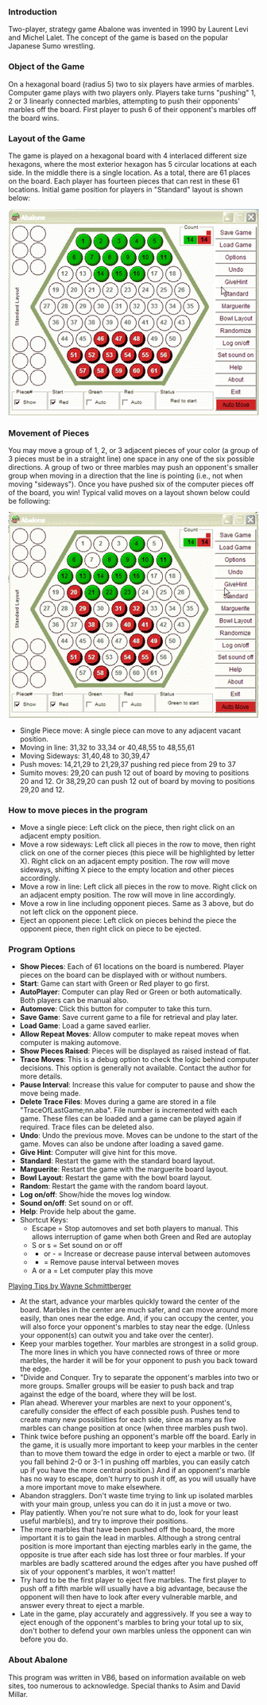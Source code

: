 ### Introduction

Two-player, strategy game Abalone was invented in 1990 by Laurent Levi and
Michel Lalet. The concept of the game is based on the popular Japanese Sumo
wrestling.

### Object of the Game

On a hexagonal board (radius 5) two to six players have armies of marbles.
Computer game plays with two players only. Players take turns "pushing" 1, 2 or
3 linearly connected marbles, attempting to push their opponents' marbles off
the board. First player to push 6 of their opponent's marbles off the board
wins.

### Layout of the Game

The game is played on a hexagonal board with 4 interlaced different size
hexagons, where the most exterior hexagon has 5 circular locations at each side.
In the middle there is a single location. As a total, there are 61 places on the
board. Each player has fourteen pieces that can rest in these 61 locations.
Initial game position for players in "Standard" layout is shown below:

![](abalone1.gif)

### Movement of Pieces

You may move a group of 1, 2, or 3 adjacent pieces of your color (a group of 3
pieces must be in a straight line) one space in any one of the six possible
directions. A group of two or three marbles may push an opponent's smaller group
when moving in a direction that the line is pointing (i.e., not when moving
"sideways"). Once you have pushed six of the computer pieces off of the board,
you win! Typical valid moves on a layout shown below could be following:

![](abalone2.gif)

-   Single Piece move: A single piece can move to any adjacent vacant position.
-   Moving in line: 31,32 to 33,34 or 40,48,55 to 48,55,61
-   Moving Sideways: 31,40,48 to 30,39,47
-   Push moves: 14,21,29 to 21,29,37 pushing red piece from 29 to 37
-   Sumito moves: 29,20 can push 12 out of board by moving to positions 20 and
    12. Or 38,29,20 can push 12 out of board by moving to positions 29,20 and
    12.

### How to move pieces in the program

-   Move a single piece: Left click on the piece, then right click on an
    adjacent empty position.
-   Move a row sideways: Left click all pieces in the row to move, then right
    click on one of the corner pieces (this piece will be highlighted by letter
    X). Right click on an adjacent empty position. The row will move sideways,
    shifting X piece to the empty location and other pieces accordingly.
-   Move a row in line: Left click all pieces in the row to move. Right click on
    an adjacent empty position. The row will move in line accordingly.
-   Move a row in line including opponent pieces. Same as 3 above, but do not
    left click on the opponent piece.
-   Eject an opponent piece: Left click on pieces behind the piece the opponent
    piece, then right click on piece to be ejected.

### Program Options

-   **Show Pieces**: Each of 61 locations on the board is numbered. Player
    pieces on the board can be displayed with or without numbers.
-   **Start**: Game can start with Green or Red player to go first.
-   **AutoPlayer**: Computer can play Red or Green or both automatically. Both
    players can be manual also.
-   **Automove**: Click this button for computer to take this turn.
-   **Save Game**: Save current game to a file for retrieval and play later.
-   **Load Game**: Load a game saved earlier.
-   **Allow Repeat Moves**: Allow computer to make repeat moves when computer is
    making automove.
-   **Show Pieces Raised**: Pieces will be displayed as raised instead of flat.
-   **Trace Moves**: This is a debug option to check the logic behind computer
    decisions. This option is generally not available. Contact the author for
    more details.
-   **Pause Interval**: Increase this value for computer to pause and show the
    move being made.
-   **Delete Trace Files**: Moves during a game are stored in a file
    "TraceOfLastGame;nn.aba". File number is incremented with each game. These
    files can be loaded and a game can be played again if required. Trace files
    can be deleted also.
-   **Undo**: Undo the previous move. Moves can be undone to the start of the
    game. Moves can also be undone after loading a saved game.
-   **Give Hint**: Computer will give hint for this move.
-   **Standard**: Restart the game with the standard board layout.
-   **Marguerite**: Restart the game with the marguerite board layout.
-   **Bowl Layout**: Restart the game with the bowl board layout.
-   **Random**: Restart the game with the random board layout.
-   **Log on/off**: Show/hide the moves log window.
-   **Sound on/off**: Set sound on or off.
-   **Help**: Provide help about the game.
-   Shortcut Keys:
    -   Escape = Stop automoves and set both players to manual. This allows
        interruption of game when both Green and Red are autoplay
    -   S or s = Set sound on or off
    -   + or - = Increase or decrease pause interval between automoves
    -   * = Remove pause interval between moves
    -   A or a = Let computer play this move


[Playing Tips by Wayne Schmittberger](http://www.games.net/)

-   At the start, advance your marbles quickly toward the center of the board.
    Marbles in the center are much safer, and can move around more easily, than
    ones near the edge. And, if you can occupy the center, you will also force
    your opponent's marbles to stay near the edge. (Unless your opponent(s) can
    outwit you and take over the center).
-   Keep your marbles together. Your marbles are strongest in a solid group. The
    more lines in which you have connected rows of three or more marbles, the
    harder it will be for your opponent to push you back toward the edge.
-   "Divide and Conquer. Try to separate the opponent's marbles into two or more
    groups. Smaller groups will be easier to push back and trap against the edge
    of the board, where they will be lost.
-   Plan ahead. Wherever your marbles are next to your opponent's, carefully
    consider the effect of each possible push. Pushes tend to create many new
    possibilities for each side, since as many as five marbles can change
    position at once (when three marbles push two).
-   Think twice before pushing an opponent's marble off the board. Early in the
    game, it is usually more important to keep your marbles in the center than
    to move them toward the edge in order to eject a marble or two. (If you fall
    behind 2-0 or 3-1 in pushing off marbles, you can easily catch up if you
    have the more central position.) And if an opponent's marble has no way to
    escape, don't hurry to push it off, as you will usually have a more
    important move to make elsewhere.
-   Abandon stragglers. Don't waste time trying to link up isolated marbles with
    your main group, unless you can do it in just a move or two.
-   Play patiently. When you're not sure what to do, look for your least useful
    marble(s), and try to improve their positions.
-   The more marbles that have been pushed off the board, the more important it
    is to gain the lead in marbles. Although a strong central position is more
    important than ejecting marbles early in the game, the opposite is true
    after each side has lost three or four marbles. If your marbles are badly
    scattered around the edges after you have pushed off six of your opponent's
    marbles, it won't matter!
-   Try hard to be the first player to eject five marbles. The first player to
    push off a fifth marble will usually have a big advantage, because the
    opponent will then have to look after every vulnerable marble, and answer
    every threat to eject a marble.
-   Late in the game, play accurately and aggressively. If you see a way to
    eject enough of the opponent's marbles to bring your total up to six, don't
    bother to defend your own marbles unless the opponent can win before you do.

### About Abalone

This program was written in VB6, based on information available on web sites,
too numerous to acknowledge. Special thanks to Asim and David Millar.
